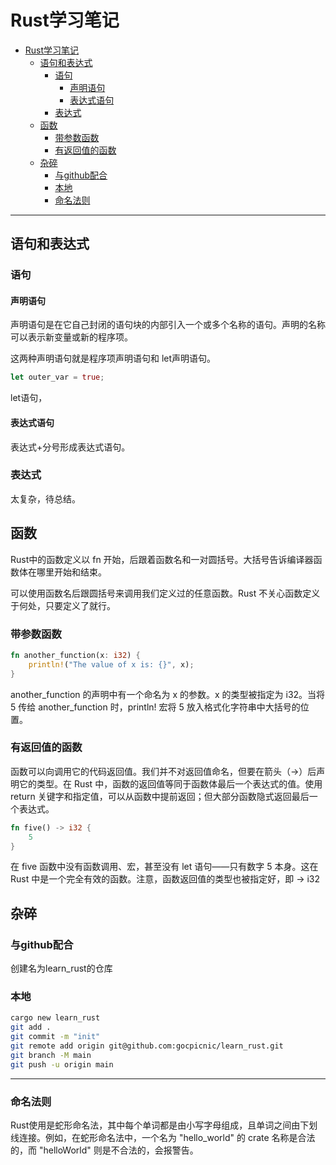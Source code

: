 # Rust学习笔记 #
- [Rust学习笔记](#rust学习笔记)
  - [语句和表达式](#语句和表达式)
    - [语句](#语句)
      - [声明语句](#声明语句)
      - [表达式语句](#表达式语句)
    - [表达式](#表达式)
  - [函数](#函数)
    - [带参数函数](#带参数函数)
    - [有返回值的函数](#有返回值的函数)
  - [杂碎](#杂碎)
    - [与github配合](#与github配合)
    - [本地](#本地)
    - [命名法则](#命名法则)

---

## 语句和表达式 ##
### 语句 ###
#### 声明语句 ####
声明语句是在它自己封闭的语句块的内部引入一个或多个名称的语句。声明的名称可以表示新变量或新的程序项。

这两种声明语句就是程序项声明语句和 let声明语句。
```Rust
let outer_var = true;
```
let语句，
#### 表达式语句 ####
表达式+分号形成表达式语句。
### 表达式 ###
太复杂，待总结。

## 函数 ##
Rust中的函数定义以 fn 开始，后跟着函数名和一对圆括号。大括号告诉编译器函数体在哪里开始和结束。

可以使用函数名后跟圆括号来调用我们定义过的任意函数。Rust 不关心函数定义于何处，只要定义了就行。

### 带参数函数 ###
```Rust
fn another_function(x: i32) {
    println!("The value of x is: {}", x);
}
```
another_function 的声明中有一个命名为 x 的参数。x 的类型被指定为 i32。当将 5 传给 another_function 时，println! 宏将 5 放入格式化字符串中大括号的位置。

### 有返回值的函数 ###
函数可以向调用它的代码返回值。我们并不对返回值命名，但要在箭头（->）后声明它的类型。在 Rust 中，函数的返回值等同于函数体最后一个表达式的值。使用 return 关键字和指定值，可以从函数中提前返回；但大部分函数隐式返回最后一个表达式。
```Rust
fn five() -> i32 {
    5
}
```
在 five 函数中没有函数调用、宏，甚至没有 let 语句——只有数字 5 本身。这在 Rust 中是一个完全有效的函数。注意，函数返回值的类型也被指定好，即 -> i32

## 杂碎 ##

### 与github配合 ###

创建名为learn_rust的仓库

### 本地 ###

```bash
cargo new learn_rust
git add .
git commit -m "init"
git remote add origin git@github.com:gocpicnic/learn_rust.git
git branch -M main
git push -u origin main
```
---

### 命名法则 ###

Rust使用是蛇形命名法，其中每个单词都是由小写字母组成，且单词之间由下划线连接。例如，在蛇形命名法中，一个名为 "hello_world" 的 crate 名称是合法的，而 "helloWorld" 则是不合法的，会报警告。

